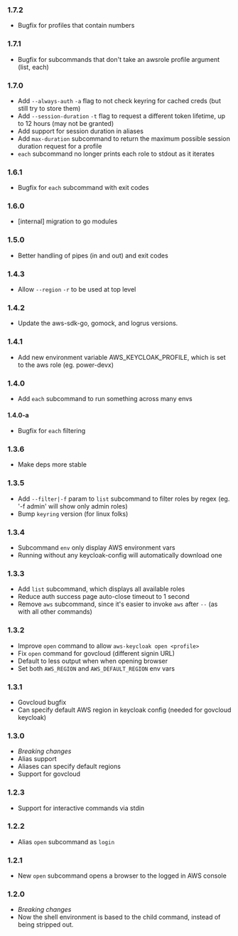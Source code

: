 ### 1.7.2
* Bugfix for profiles that contain numbers

### 1.7.1
* Bugfix for subcommands that don't take an awsrole profile argument (list, each)

### 1.7.0
* Add `--always-auth` `-a` flag to not check keyring for cached creds (but still try to store them)
* Add `--session-duration` `-t` flag to request a different token lifetime, up to 12 hours (may not be granted)
* Add support for session duration in aliases
* Add `max-duration` subcommand to return the maximum possible session duration request for a profile
* `each` subcommand no longer prints each role to stdout as it iterates

### 1.6.1
* Bugfix for `each` subcommand with exit codes

### 1.6.0
* [internal] migration to go modules

### 1.5.0
* Better handling of pipes (in and out) and exit codes

### 1.4.3
* Allow `--region` `-r` to be used at top level

### 1.4.2
* Update the aws-sdk-go, gomock, and logrus versions.

### 1.4.1
* Add new environment variable AWS_KEYCLOAK_PROFILE, which is set to the aws role (eg. power-devx)

### 1.4.0
* Add `each` subcommand to run something across many envs
#### 1.4.0-a
* Bugfix for `each` filtering

### 1.3.6
* Make deps more stable

### 1.3.5
* Add `--filter|-f` param to `list` subcommand to filter roles by regex (eg. '-f admin' will show only admin roles)
* Bump `keyring` version (for linux folks)

### 1.3.4
* Subcommand `env` only display AWS environment vars
* Running without any keycloak-config will automatically download one

### 1.3.3
* Add `list` subcommand, which displays all available roles
* Reduce auth success page auto-close timeout to 1 second
* Remove `aws` subcommand, since it's easier to invoke `aws` after `--` (as with all other commands)

### 1.3.2
* Improve `open` command to allow `aws-keycloak open <profile>`
* Fix `open` command for govcloud (different signin URL)
* Default to less output when when opening browser
* Set both `AWS_REGION` and `AWS_DEFAULT_REGION` env vars

### 1.3.1
* Govcloud bugfix
* Can specify default AWS region in keycloak config (needed for govcloud keycloak)

### 1.3.0
* *Breaking changes*
* Alias support
* Aliases can specify default regions
* Support for govcloud

### 1.2.3
* Support for interactive commands via stdin

### 1.2.2
* Alias `open` subcommand as `login`

### 1.2.1
* New `open` subcommand opens a browser to the logged in AWS console

### 1.2.0
* *Breaking changes*
* Now the shell environment is based to the child command, instead of being stripped out.
